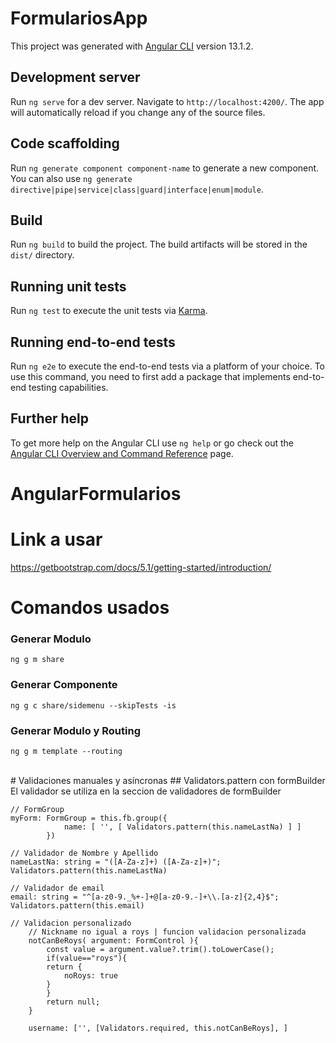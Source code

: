 # FormulariosApp

This project was generated with [Angular CLI](https://github.com/angular/angular-cli) version 13.1.2.

## Development server

Run `ng serve` for a dev server. Navigate to `http://localhost:4200/`. The app will automatically reload if you change any of the source files.

## Code scaffolding

Run `ng generate component component-name` to generate a new component. You can also use `ng generate directive|pipe|service|class|guard|interface|enum|module`.

## Build

Run `ng build` to build the project. The build artifacts will be stored in the `dist/` directory.

## Running unit tests

Run `ng test` to execute the unit tests via [Karma](https://karma-runner.github.io).

## Running end-to-end tests

Run `ng e2e` to execute the end-to-end tests via a platform of your choice. To use this command, you need to first add a package that implements end-to-end testing capabilities.

## Further help

To get more help on the Angular CLI use `ng help` or go check out the [Angular CLI Overview and Command Reference](https://angular.io/cli) page.
#
#
<h1> AngularFormularios</h1>

# Link a usar
https://getbootstrap.com/docs/5.1/getting-started/introduction/

# Comandos usados
### Generar Modulo
    ng g m share  
### Generar Componente
    ng g c share/sidemenu --skipTests -is
### Generar Modulo y Routing
    ng g m template --routing

<br>
# Validaciones manuales y asíncronas
## Validators.pattern con formBuilder
El validador se utiliza en la seccion de validadores de formBuilder

    // FormGroup
    myForm: FormGroup = this.fb.group({
                name: [ '', [ Validators.pattern(this.nameLastNa) ] ]
            })

    // Validador de Nombre y Apellido
    nameLastNa: string = "([A-Za-z]+) ([A-Za-z]+)";
    Validators.pattern(this.nameLastNa)

    // Validador de email
    email: string = "^[a-z0-9._%+-]+@[a-z0-9.-]+\\.[a-z]{2,4}$";
    Validators.pattern(this.email)

    // Validacion personalizado
        // Nickname no igual a roys | funcion validacion personalizada
        notCanBeRoys( argument: FormControl ){
            const value = argument.value?.trim().toLowerCase();
            if(value=="roys"){
            return {
                noRoys: true
            }
            }
            return null;
        }
        
        username: ['', [Validators.required, this.notCanBeRoys], ]
